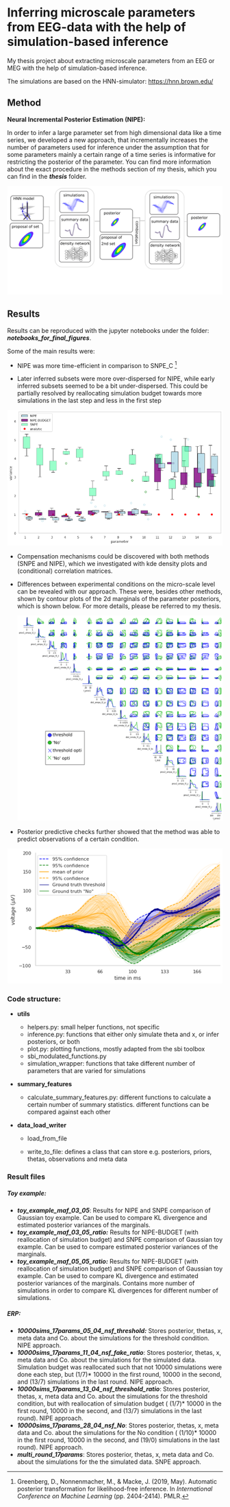 # Inferring microscale parameters from EEG-data with the help of simulation-based inference

My thesis project about extracting microscale parameters from an EEG or MEG with the help of simulation-based inference.

The simulations are based on the HNN-simulator: https://hnn.brown.edu/

## Method

**Neural Incremental Posterior Estimation (NIPE):**

In order to infer a large parameter set from high dimensional data like a time series, we developed a new approach, that incrementally increases the number of parameters used for inference under the assumption that for some parameters mainly a certain range of a time series is informative for restricting the posterior of the parameter. You can find more information about the exact procedure in the methods section of my thesis, which you can find in the ***thesis*** folder.



![](final_figures/scheme_nipe.png)

## Results

Results can be reproduced with the jupyter notebooks under the folder: ***notebooks_for_final_figures***.



Some of the main results were:

- NIPE was more time-efficient in comparison to SNPE_C [^1]

- Later inferred subsets were more over-dispersed for NIPE, while early inferred subsets seemed to be a bit under-dispersed. This could be partially resolved by reallocating simulation budget towards more simulations in the last step and less in the first step



<img src="final_figures/toy_example_maf_03_05_ratio_notebook.png" style="zoom: 80%;" />





- Compensation mechanisms could be discovered with both methods (SNPE and NIPE), which we investigated with kde density plots and (conditional) correlation matrices. 

- Differences between experimental conditions on the micro-scale level can be revealed with our approach. These were, besides other methods, shown by contour plots of the 2d marginals of the parameter posteriors, which is shown below. For more details, please be referred to my thesis. 

  

  

  <img src="final_figures/contour_plots_threshold_versus_no_green_blue4.png" style="zoom: 50%;" />





- Posterior predictive checks further showed that the method was able to predict observations of a certain condition.





![](final_figures/ppc_threshold_versus_No_nipe.png)





### Code structure:

- **utils**
  
  - helpers.py: small helper functions, not specific
  - inference.py: functions that either only simulate theta and x, or infer posteriors, or both
  - plot.py: plotting functions, mostly adapted from the sbi toolbox
  - sbi_modulated_functions.py
  - simulation_wrapper: functions that take different number of parameters that are varied for simulations
  
- **summary_features**
  - calculate_summary_features.py: different functions to calculate a certain number of summary statistics. different functions can be compared against each other
  
- **data_load_writer**
  - load_from_file
  
  - write_to_file: defines a class that can store e.g. posteriors, priors, thetas, observations and meta data
  
    

### Result files



##### Toy example:

- ***toy_example_maf_03_05***: Results for NIPE and SNPE comparison of Gaussian toy example. Can be used to compare KL divergence and estimated posterior variances of the marginals.
- ***toy_example_maf_03_05_ratio:*** Results for NIPE-BUDGET (with reallocation of simulation budget) and SNPE comparison of Gaussian toy example. Can be used to compare estimated posterior variances of the marginals.
- ***toy_example_maf_05_05_ratio:*** Results for NIPE-BUDGET (with reallocation of simulation budget) and SNPE comparison of Gaussian toy example. Can be used to compare KL divergence and estimated posterior variances of the marginals. Contains more number of simulations in order to compare KL divergences for different number of simulations. 





##### ERP:



- ***10000sims_17params_05_04_nsf_threshold:*** Stores posterior, thetas, x, meta data and Co. about the simulations for the threshold condition. NIPE approach.
- ***10000sims_17params_11_04_nsf_fake_ratio***: Stores posterior, thetas, x, meta data and Co. about the simulations for the simulated data. Simulation budget was reallocated such that not 10000 simulations were done each step, but (1/7)* 10000 in the first round, 10000 in the second, and (13/7) simulations in the last round. NIPE approach.
- ***10000sims_17params_13_04_nsf_threshold_ratio***: Stores posterior, thetas, x, meta data and Co. about the simulations for the threshold condition, but with reallocation of simulation budget ( (1/7)* 10000 in the first round, 10000 in the second, and (13/7) simulations in the last round). NIPE approach.
- ***10000sims_17params_28_04_nsf_No***: Stores posterior, thetas, x, meta data and Co. about the simulations for the No condition ( (1/10)* 10000 in the first round, 10000 in the second, and (19/0) simulations in the last round). NIPE approach.
- ***multi_round_17params***: Stores posterior, thetas, x, meta data and Co. about the simulations for the the simulated data. SNPE approach.





[^1]: Greenberg, D., Nonnenmacher, M., & Macke, J. (2019, May). Automatic  posterior transformation for likelihood-free inference. In *International Conference on Machine Learning* (pp. 2404-2414). PMLR.

